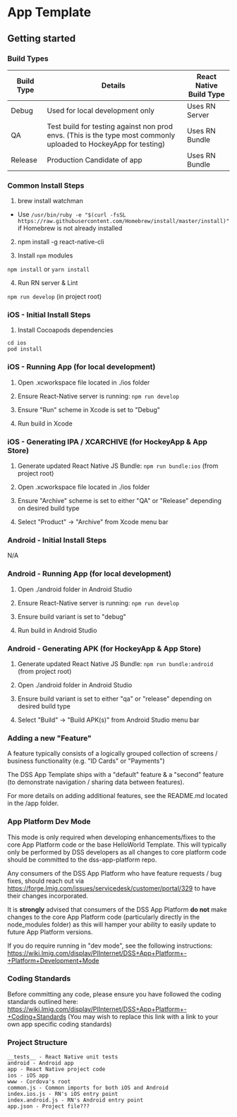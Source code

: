 # App Template

## Getting started

### Build Types

| Build Type | Details | React Native Build Type |
| --- | --- | --- |
| Debug | Used for local development only | Uses RN Server |
| QA | Test build for testing against non prod envs. (This is the type most commonly uploaded to HockeyApp for testing) | Uses RN Bundle |
| Release | Production Candidate of app | Uses RN Bundle |

### Common Install Steps

1) brew install watchman
  * Use `/usr/bin/ruby -e "$(curl -fsSL https://raw.githubusercontent.com/Homebrew/install/master/install)"` if Homebrew is not already installed

2) npm install -g react-native-cli

3) Install `npm` modules

`npm install` or `yarn install`

4) Run RN server & Lint

`npm run develop` (in project root)

### iOS - Initial Install Steps

1) Install Cocoapods dependencies

```
cd ios
pod install
```

### iOS - Running App (for local development)

1) Open .xcworkspace file located in ./ios folder

2) Ensure React-Native server is running: `npm run develop`

3) Ensure "Run" scheme in Xcode is set to "Debug"

4) Run build in Xcode

### iOS - Generating IPA / XCARCHIVE (for HockeyApp & App Store)

1) Generate updated React Native JS Bundle: `npm run bundle:ios` (from project root)

2) Open .xcworkspace file located in ./ios folder

3) Ensure "Archive" scheme is set to either "QA" or "Release" depending on desired build type

4) Select "Product" -> "Archive" from Xcode menu bar

### Android - Initial Install Steps

N/A

### Android - Running App (for local development)

1) Open ./android folder in Android Studio

2) Ensure React-Native server is running: `npm run develop`

3) Ensure build variant is set to "debug"

4) Run build in Android Studio

### Android - Generating APK (for HockeyApp & App Store)

1) Generate updated React Native JS Bundle: `npm run bundle:android` (from project root)

2) Open ./android folder in Android Studio

3) Ensure build variant is set to either "qa" or "release" depending on desired build type

4) Select "Build" -> "Build APK(s)" from Android Studio menu bar

### Adding a new "Feature"

A feature typically consists of a logically grouped collection of screens / business functionality (e.g. "ID Cards" or "Payments")

The DSS App Template ships with a "default" feature & a "second" feature (to demonstrate navigation / sharing data between features).

For more details on adding additional features, see the README.md located in the /app folder.

### App Platform Dev Mode

This mode is only required when developing enhancements/fixes to the core App Platform code or the base HelloWorld Template. This will typically only be performed by DSS developers as all changes to core platform code should be committed to the dss-app-platform repo.

Any consumers of the DSS App Platform who have feature requests / bug fixes, should reach out via https://forge.lmig.com/issues/servicedesk/customer/portal/329 to have their changes incorporated.

It is __strongly__ advised that consumers of the DSS App Platform __do not__ make changes to the core App Platform code (particularly directly in the node_modules folder) as this will hamper your ability to easily update to future App Platform versions.

If you do require running in "dev mode", see the following instructions: https://wiki.lmig.com/display/PIInternet/DSS+App+Platform+-+Platform+Development+Mode

### Coding Standards
Before committing any code, please ensure you have followed the coding standards outlined here: https://wiki.lmig.com/display/PIInternet/DSS+App+Platform+-+Coding+Standards
(You may wish to replace this link with a link to your own app specific coding standards)

### Project Structure
```
__tests__ - React Native unit tests
android - Android app
app - React Native project code
ios - iOS app
www - Cordova's root
common.js - Common imports for both iOS and Android
index.ios.js - RN's iOS entry point
index.android.js - RN's Android entry point
app.json - Project file???
```
